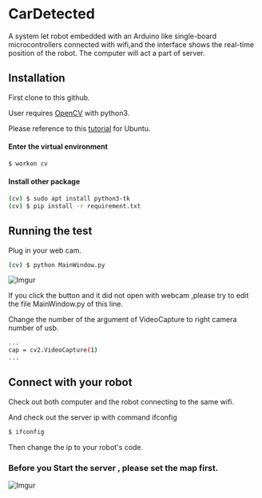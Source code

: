 # CarDetected

A system let robot embedded with an Arduino like single-board microcontrollers connected with wifi,and the interface shows the real-time position of the robot.
The computer will act a part of server.

## Installation

First clone to this github.

User requires [OpenCV](http://opencv.org/) with python3.

Please reference to this [tutorial](https://www.pyimagesearch.com/2016/10/24/ubuntu-16-04-how-to-install-opencv/) for Ubuntu.

#### Enter the virtual environment
```sh
$ workon cv
```
#### Install other package
```sh
(cv) $ sudo apt install python3-tk
(cv) $ pip install -r requirement.txt
```

## Running the test
Plug in your web cam.
```sh
(cv) $ python MainWindow.py
```
![Imgur](https://i.imgur.com/f5a45dP.png)

If you click the button and it did not open with webcam ,please try to edit the file MainWindow.py of this line.

Change the number of the argument of VideoCapture to right camera number of usb.
```sh
...
cap = cv2.VideoCapture(1)
...
```

## Connect with your robot

Check out both computer and the robot connecting to the same wifi.

And check out the server ip with command ifconfig
```sh
$ ifconfig
```

Then change the ip to your robot's code.

### Before you Start the server , please set the map first.
![Imgur](https://i.imgur.com/4UQTU5P.png)
